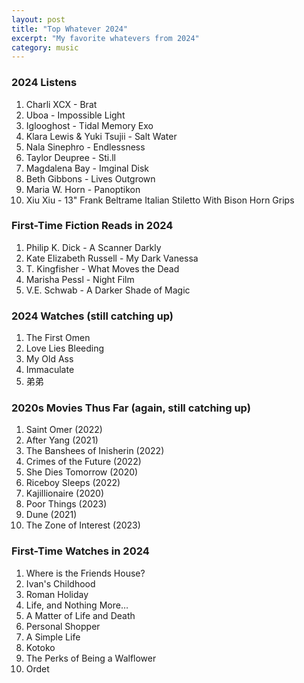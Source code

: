```yaml
---
layout: post
title: "Top Whatever 2024"
excerpt: "My favorite whatevers from 2024"
category: music
---
```


### 2024 Listens

1. Charli XCX - Brat
2. Uboa - Impossible Light
3. Iglooghost - Tidal Memory Exo
4. Klara Lewis & Yuki Tsujii - Salt Water
5. Nala Sinephro - Endlessness
6. Taylor Deupree - Sti.ll
7. Magdalena Bay - Imginal Disk
8. Beth Gibbons - Lives Outgrown
9. Maria W. Horn - Panoptikon
10. Xiu Xiu - 13" Frank Beltrame Italian Stiletto With Bison Horn Grips

### First-Time Fiction Reads in 2024

1. Philip K. Dick - A Scanner Darkly
2. Kate Elizabeth Russell - My Dark Vanessa
3. T. Kingfisher - What Moves the Dead
4. Marisha Pessl - Night Film
5. V.E. Schwab - A Darker Shade of Magic

### 2024 Watches (still catching up)

1. The First Omen
2. Love Lies Bleeding
3. My Old Ass
4. Immaculate
5. 弟弟

### 2020s Movies Thus Far (again, still catching up)

1. Saint Omer (2022)
2. After Yang (2021)
3. The Banshees of Inisherin (2022)
4. Crimes of the Future (2022)
5. She Dies Tomorrow (2020)
6. Riceboy Sleeps (2022)
7. Kajillionaire (2020)
8. Poor Things (2023)
9. Dune (2021)
10. The Zone of Interest (2023)

### First-Time Watches in 2024

1. Where is the Friends House?
2. Ivan's Childhood
3. Roman Holiday
4. Life, and Nothing More…
5. A Matter of Life and Death
6. Personal Shopper
7. A Simple Life
8. Kotoko
9. The Perks of Being a Walflower
10. Ordet
